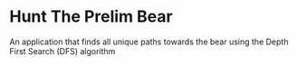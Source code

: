 # Hunt The Prelim Bear
An application that finds all unique paths towards the bear using the Depth First Search (DFS) algorithm
